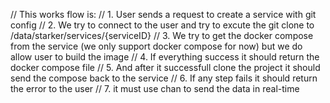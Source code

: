 // This works flow is:
// 1. User sends a request to create a service with git config
// 2. We try to connect to the user and try to excute the git clone to /data/starker/services/{serviceID}
// 3. We try to get the docker compose from the service (we only support docker compose for now) but we do allow user to build the image
// 4. If everything success it should return the docker compose file
// 5. And after it successfull clone the project it should send the compose back to the service
// 6. If any step fails it should return the error to the user
// 7. it must use chan to send the data in real-time
